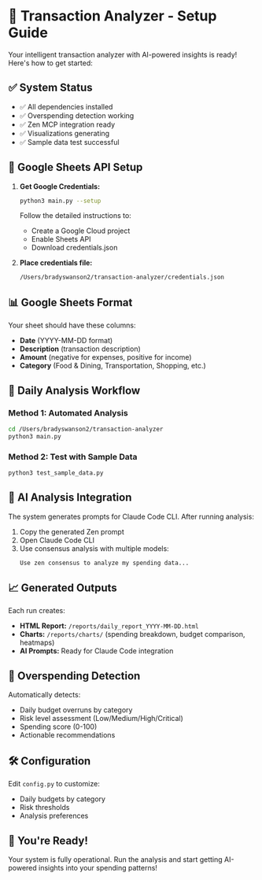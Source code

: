 # 🚀 Transaction Analyzer - Setup Guide

Your intelligent transaction analyzer with AI-powered insights is ready! Here's how to get started:

## ✅ System Status
- ✅ All dependencies installed
- ✅ Overspending detection working
- ✅ Zen MCP integration ready
- ✅ Visualizations generating
- ✅ Sample data test successful

## 🔐 Google Sheets API Setup

1. **Get Google Credentials:**
   ```bash
   python3 main.py --setup
   ```
   Follow the detailed instructions to:
   - Create a Google Cloud project
   - Enable Sheets API
   - Download credentials.json

2. **Place credentials file:**
   ```
   /Users/bradyswanson2/transaction-analyzer/credentials.json
   ```

## 📊 Google Sheets Format

Your sheet should have these columns:
- **Date** (YYYY-MM-DD format)
- **Description** (transaction description)
- **Amount** (negative for expenses, positive for income)
- **Category** (Food & Dining, Transportation, Shopping, etc.)

## 🎯 Daily Analysis Workflow

### Method 1: Automated Analysis
```bash
cd /Users/bradyswanson2/transaction-analyzer
python3 main.py
```

### Method 2: Test with Sample Data
```bash
python3 test_sample_data.py
```

## 🤖 AI Analysis Integration

The system generates prompts for Claude Code CLI. After running analysis:

1. Copy the generated Zen prompt
2. Open Claude Code CLI
3. Use consensus analysis with multiple models:
   ```
   Use zen consensus to analyze my spending data...
   ```

## 📈 Generated Outputs

Each run creates:
- **HTML Report:** `/reports/daily_report_YYYY-MM-DD.html`
- **Charts:** `/reports/charts/` (spending breakdown, budget comparison, heatmaps)
- **AI Prompts:** Ready for Claude Code integration

## 🚨 Overspending Detection

Automatically detects:
- Daily budget overruns by category
- Risk level assessment (Low/Medium/High/Critical)
- Spending score (0-100)
- Actionable recommendations

## 🛠 Configuration

Edit `config.py` to customize:
- Daily budgets by category
- Risk thresholds
- Analysis preferences

## 🎉 You're Ready!

Your system is fully operational. Run the analysis and start getting AI-powered insights into your spending patterns!